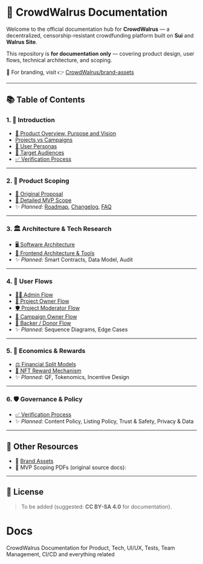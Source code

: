 # 🐋 CrowdWalrus Documentation

Welcome to the official documentation hub for **CrowdWalrus** — a decentralized, censorship-resistant crowdfunding platform built on **Sui** and **Walrus Site**.  

This repository is **for documentation only** — covering product design, user flows, technical architecture, and scoping.  

🎨 For branding, visit 👉 [CrowdWalrus/brand-assets](https://github.com/CrowdWalrus/brand-assets)

---

## 📚 Table of Contents

### 1. 🚀 Introduction
- [🌟 Product Overview, Purpose and Vision](./Product-Overview-Purpose-Vision.md)
- [Projects vs Campaigns](./Understanding-Projects-Campaigns-Differences.md)  
- [👤 User Personas](./User%20Personas.md)
- [🤝 Target Audiences](./TargetAudiences.md)
- [✅ Verification Process](./VerificationProcess.md)  

---

### 2. 📐 Product Scoping
- [📄 Original Proposal](./OriginalProposal.md)  
- [📄 Detailed MVP Scope](./MVP-scope.md)  
- ✨ *Planned:* [Roadmap](./Roadmap.md), [Changelog](./CHANGELOG.md), [FAQ](./FAQ.md)  

---

### 3. 🏛 Architecture & Tech Research
- [🖥 Software Architecture](./Software_Architecture.md)  
- [🎨 Frontend Architecture & Tools](./Frontend%20Architecture%20%26%20Tools.md)  
- ✨ *Planned:* Smart Contracts, Data Model, Audit  

---

### 4. 🔄 User Flows
- [👨‍💼 Admin Flow](./UserFlow-Admin.md)  
- [📂 Project Owner Flow](./UserFlow-ProjectOwner.md)  
- [🛡 Project Moderator Flow](./UserFlow-ProjectModerator.md)  
- [🎯 Campaign Owner Flow](./UserFlow-CampaignOwner.md)  
- [💝 Backer / Donor Flow](./UserFlow-Backer-Donor.md)  
- ✨ *Planned:* Sequence Diagrams, Edge Cases  

---

### 5. 💸 Economics & Rewards
- [⚖️ Financial Split Models](./Financial-Split-Models.md)  
- [🎁 NFT Reward Mechanism](./NFT-Reward-Mechanism.md)  
- ✨ *Planned:* QF, Tokenomics, Incentive Design  

---

### 6. 🛡 Governance & Policy
- [✅ Verification Process](./VerificationProcess.md)  
- ✨ *Planned:* Content Policy, Listing Policy, Trust & Safety, Privacy & Data  

---

## 📂 Other Resources
- 🎨 [Brand Assets](https://github.com/CrowdWalrus/brand-assets)  
- 📑 MVP Scoping PDFs (original source docs):  
 

---

## 📜 License
> To be added (suggested: **CC BY-SA 4.0** for documentation).  
# Docs
CrowdWalrus Documentation for Product, Tech, UI/UX, Tests, Team Management, CI/CD and everything related

